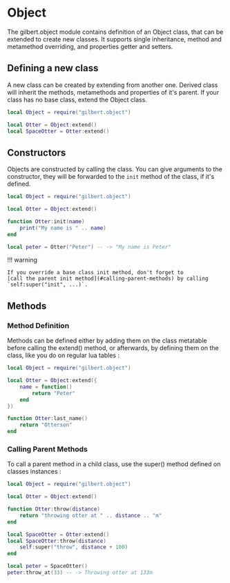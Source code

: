 # Object

The gilbert.object module contains definition of an Object class, that can
be extended to create new classes. It supports single inheritance, method and
metamethod overriding, and properties getter and setters.

## Defining a new class

A new class can be created by extending from another one. Derived class will
inherit the methods, metamethods and properties of it's parent. If your class
has no base class, extend the Object class.

```lua
local Object = require("gilbert.object")

local Otter = Object:extend()
local SpaceOtter = Otter:extend()

```

## Constructors

Objects are constructed by calling the class. You can give arguments to the
constructor, they will be forwarded to the `init` method of the class, if it's
defined.

```lua
local Object = require("gilbert.object")

local Otter = Object:extend()

function Otter:init(name)
	print("My name is " .. name)
end

local peter = Otter("Peter") -- -> "My name is Peter"
```

!!! warning
    
	If you override a base class init method, don't forget to
	[call the parent init method](#calling-parent-methods) by calling
	`self:super("init", ...)`.
 

## Methods

### Method Definition

Methods can be defined either by adding them on the class metatable before
calling the extend() method, or afterwards, by defining them on the class,
like you do on regular lua tables :

```lua
local Object = require("gilbert.object")

local Otter = Object:extend({
	name = function()
		return "Peter"
	end
})

function Otter:last_name()
	return "Otterson"
end
```

### Calling Parent Methods

To call a parent method in a child class, use the super() method defined on
classes instances :

```lua
local Object = require("gilbert.object")

local Otter = Object:extend()

function Otter:throw(distance)
	return "throwing otter at " .. distance .. "m"
end

local SpaceOtter = Otter:extend()
local SpaceOtter:throw(distance)
	self:super("throw", distance + 100)
end

local peter = SpaceOtter()
peter:throw_at(33) -- -> Throwing otter at 133m
```
